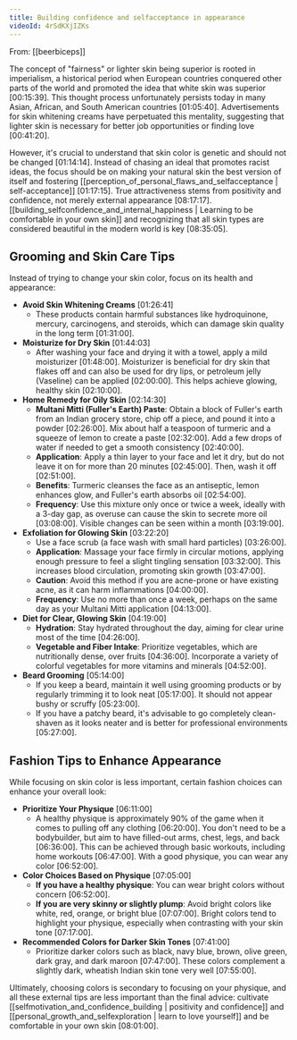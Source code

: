 ```yaml
---
title: Building confidence and selfacceptance in appearance
videoId: 4rSdKXjIZKs
---
```


From: [[beerbiceps]] <br/> 

The concept of "fairness" or lighter skin being superior is rooted in imperialism, a historical period when European countries conquered other parts of the world and promoted the idea that white skin was superior <a class="yt-timestamp" data-t="00:15:39">[00:15:39]</a>. This thought process unfortunately persists today in many Asian, African, and South American countries <a class="yt-timestamp" data-t="01:05:40">[01:05:40]</a>. Advertisements for skin whitening creams have perpetuated this mentality, suggesting that lighter skin is necessary for better job opportunities or finding love <a class="yt-timestamp" data-t="00:41:20">[00:41:20]</a>.

However, it's crucial to understand that skin color is genetic and should not be changed <a class="yt-timestamp" data-t="01:14:14">[01:14:14]</a>. Instead of chasing an ideal that promotes racist ideas, the focus should be on making your natural skin the best version of itself and fostering [[perception_of_personal_flaws_and_selfacceptance | self-acceptance]] <a class="yt-timestamp" data-t="01:17:15">[01:17:15]</a>. True attractiveness stems from positivity and confidence, not merely external appearance <a class="yt-timestamp" data-t="08:17:17">[08:17:17]</a>. [[building_selfconfidence_and_internal_happiness | Learning to be comfortable in your own skin]] and recognizing that all skin types are considered beautiful in the modern world is key <a class="yt-timestamp" data-t="08:35:05">[08:35:05]</a>.

## Grooming and Skin Care Tips

Instead of trying to change your skin color, focus on its health and appearance:

*   **Avoid Skin Whitening Creams** <a class="yt-timestamp" data-t="01:26:41">[01:26:41]</a>
    *   These products contain harmful substances like hydroquinone, mercury, carcinogens, and steroids, which can damage skin quality in the long term <a class="yt-timestamp" data-t="01:31:00">[01:31:00]</a>.
*   **Moisturize for Dry Skin** <a class="yt-timestamp" data-t="01:44:03">[01:44:03]</a>
    *   After washing your face and drying it with a towel, apply a mild moisturizer <a class="yt-timestamp" data-t="01:48:00">[01:48:00]</a>. Moisturizer is beneficial for dry skin that flakes off and can also be used for dry lips, or petroleum jelly (Vaseline) can be applied <a class="yt-timestamp" data-t="02:00:00">[02:00:00]</a>. This helps achieve glowing, healthy skin <a class="yt-timestamp" data-t="02:10:00">[02:10:00]</a>.
*   **Home Remedy for Oily Skin** <a class="yt-timestamp" data-t="02:14:30">[02:14:30]</a>
    *   **Multani Mitti (Fuller's Earth) Paste**: Obtain a block of Fuller's earth from an Indian grocery store, chip off a piece, and pound it into a powder <a class="yt-timestamp" data-t="02:26:00">[02:26:00]</a>. Mix about half a teaspoon of turmeric and a squeeze of lemon to create a paste <a class="yt-timestamp" data-t="02:32:00">[02:32:00]</a>. Add a few drops of water if needed to get a smooth consistency <a class="yt-timestamp" data-t="02:40:00">[02:40:00]</a>.
    *   **Application**: Apply a thin layer to your face and let it dry, but do not leave it on for more than 20 minutes <a class="yt-timestamp" data-t="02:45:00">[02:45:00]</a>. Then, wash it off <a class="yt-timestamp" data-t="02:51:00">[02:51:00]</a>.
    *   **Benefits**: Turmeric cleanses the face as an antiseptic, lemon enhances glow, and Fuller's earth absorbs oil <a class="yt-timestamp" data-t="02:54:00">[02:54:00]</a>.
    *   **Frequency**: Use this mixture only once or twice a week, ideally with a 3-day gap, as overuse can cause the skin to secrete more oil <a class="yt-timestamp" data-t="03:08:00">[03:08:00]</a>. Visible changes can be seen within a month <a class="yt-timestamp" data-t="03:19:00">[03:19:00]</a>.
*   **Exfoliation for Glowing Skin** <a class="yt-timestamp" data-t="03:22:20">[03:22:20]</a>
    *   Use a face scrub (a face wash with small hard particles) <a class="yt-timestamp" data-t="03:26:00">[03:26:00]</a>.
    *   **Application**: Massage your face firmly in circular motions, applying enough pressure to feel a slight tingling sensation <a class="yt-timestamp" data-t="03:32:00">[03:32:00]</a>. This increases blood circulation, promoting skin growth <a class="yt-timestamp" data-t="03:47:00">[03:47:00]</a>.
    *   **Caution**: Avoid this method if you are acne-prone or have existing acne, as it can harm inflammations <a class="yt-timestamp" data-t="04:00:00">[04:00:00]</a>.
    *   **Frequency**: Use no more than once a week, perhaps on the same day as your Multani Mitti application <a class="yt-timestamp" data-t="04:13:00">[04:13:00]</a>.
*   **Diet for Clear, Glowing Skin** <a class="yt-timestamp" data-t="04:19:00">[04:19:00]</a>
    *   **Hydration**: Stay hydrated throughout the day, aiming for clear urine most of the time <a class="yt-timestamp" data-t="04:26:00">[04:26:00]</a>.
    *   **Vegetable and Fiber Intake**: Prioritize vegetables, which are nutritionally dense, over fruits <a class="yt-timestamp" data-t="04:36:00">[04:36:00]</a>. Incorporate a variety of colorful vegetables for more vitamins and minerals <a class="yt-timestamp" data-t="04:52:00">[04:52:00]</a>.
*   **Beard Grooming** <a class="yt-timestamp" data-t="05:14:00">[05:14:00]</a>
    *   If you keep a beard, maintain it well using grooming products or by regularly trimming it to look neat <a class="yt-timestamp" data-t="05:17:00">[05:17:00]</a>. It should not appear bushy or scruffy <a class="yt-timestamp" data-t="05:23:00">[05:23:00]</a>.
    *   If you have a patchy beard, it's advisable to go completely clean-shaven as it looks neater and is better for professional environments <a class="yt-timestamp" data-t="05:27:00">[05:27:00]</a>.

## Fashion Tips to Enhance Appearance

While focusing on skin color is less important, certain fashion choices can enhance your overall look:

*   **Prioritize Your Physique** <a class="yt-timestamp" data-t="06:11:00">[06:11:00]</a>
    *   A healthy physique is approximately 90% of the game when it comes to pulling off any clothing <a class="yt-timestamp" data-t="06:20:00">[06:20:00]</a>. You don't need to be a bodybuilder, but aim to have filled-out arms, chest, legs, and back <a class="yt-timestamp" data-t="06:36:00">[06:36:00]</a>. This can be achieved through basic workouts, including home workouts <a class="yt-timestamp" data-t="06:47:00">[06:47:00]</a>. With a good physique, you can wear any color <a class="yt-timestamp" data-t="06:52:00">[06:52:00]</a>.
*   **Color Choices Based on Physique** <a class="yt-timestamp" data-t="07:05:00">[07:05:00]</a>
    *   **If you have a healthy physique**: You can wear bright colors without concern <a class="yt-timestamp" data-t="06:52:00">[06:52:00]</a>.
    *   **If you are very skinny or slightly plump**: Avoid bright colors like white, red, orange, or bright blue <a class="yt-timestamp" data-t="07:07:00">[07:07:00]</a>. Bright colors tend to highlight your physique, especially when contrasting with your skin tone <a class="yt-timestamp" data-t="07:17:00">[07:17:00]</a>.
*   **Recommended Colors for Darker Skin Tones** <a class="yt-timestamp" data-t="07:41:00">[07:41:00]</a>
    *   Prioritize darker colors such as black, navy blue, brown, olive green, dark gray, and dark maroon <a class="yt-timestamp" data-t="07:47:00">[07:47:00]</a>. These colors complement a slightly dark, wheatish Indian skin tone very well <a class="yt-timestamp" data-t="07:55:00">[07:55:00]</a>.

Ultimately, choosing colors is secondary to focusing on your physique, and all these external tips are less important than the final advice: cultivate [[selfmotivation_and_confidence_building | positivity and confidence]] and [[personal_growth_and_selfexploration | learn to love yourself]] and be comfortable in your own skin <a class="yt-timestamp" data-t="08:01:00">[08:01:00]</a>.